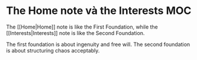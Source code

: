 # The Home note và the Interests MOC
The [[Home|Home]] note is like the First Foundation, while the [[Interests|Interests]] note is like the Second Foundation. 

The first foundation is about ingenuity and free will. The second foundation is about structuring chaos acceptably. 